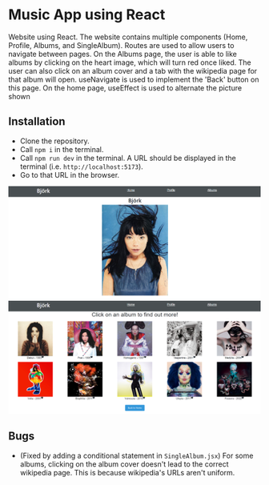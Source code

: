 # Music App using React
Website using React. The website contains multiple components (Home, Profile, Albums, and SingleAlbum). Routes are used to allow users to navigate between pages. On the Albums page, the user is able to like albums by clicking on the heart image, which will turn red once liked. The user can also click on an album cover and a tab with the wikipedia page for that album will open. useNavigate is used to implement the 'Back' button on this page. On the home page, useEffect is used to alternate the picture shown


## Installation
- Clone the repository.
- Call `npm i` in the terminal.
- Call `npm run dev` in the terminal. A URL should be displayed in the terminal (i.e. `http://localhost:5173`).
- Go to that URL in the browser.

![Screenshot of home page](./assests/Screenshot2.png)
![Screenshot of album page](./assests/Screenshot.png)

## Bugs
- (Fixed by adding a conditional statement in `SingleAlbum.jsx`) For some albums, clicking on the album cover doesn't lead to the correct wikipedia page. This is because wikipedia's URLs aren't uniform.

